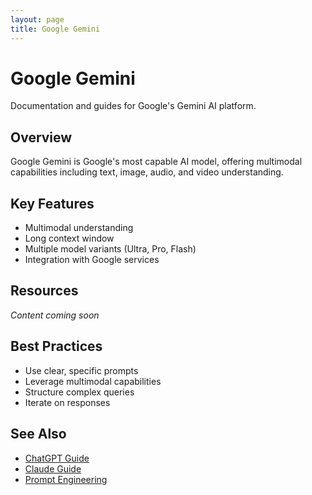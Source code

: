 ```yaml
---
layout: page
title: Google Gemini
---
```


# Google Gemini

Documentation and guides for Google's Gemini AI platform.

## Overview

Google Gemini is Google's most capable AI model, offering multimodal capabilities including text, image, audio, and video understanding.

## Key Features

- Multimodal understanding
- Long context window
- Multiple model variants (Ultra, Pro, Flash)
- Integration with Google services

## Resources

*Content coming soon*

## Best Practices

- Use clear, specific prompts
- Leverage multimodal capabilities
- Structure complex queries
- Iterate on responses

## See Also

- [ChatGPT Guide](../chatgpt/)
- [Claude Guide](../claude/)
- [Prompt Engineering](/VP-KB-v3/01-ai-chatbot/02-ai-tools/prompt-generators/)
